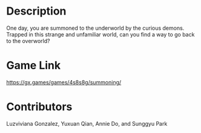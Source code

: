 # Description
One day, you are summoned to the underworld by the curious demons. Trapped in this strange and unfamiliar world, can you find a way to go back to the overworld?

# Game Link
https://gx.games/games/4s8s8g/summoning/

# Contributors
Luzviviana Gonzalez, Yuxuan Qian, Annie Do, and Sunggyu Park
